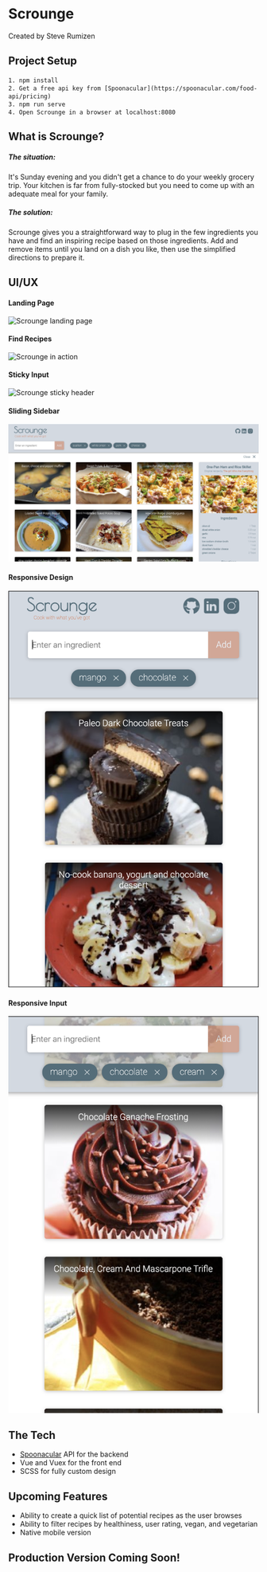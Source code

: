# Scrounge
Created by Steve Rumizen

## Project Setup


```
1. npm install
2. Get a free api key from [Spoonacular](https://spoonacular.com/food-api/pricing)
3. npm run serve
4. Open Scrounge in a browser at localhost:8080 
```

## What is Scrounge?


##### The situation:

It's Sunday evening and you didn't get a chance to do your weekly grocery trip. Your kitchen is far from fully-stocked but you need to come up with an adequate meal for your family.

##### The solution:

Scrounge gives you a straightforward way to plug in the few ingredients you have and find an inspiring recipe based on those ingredients. Add and remove items until you land on a dish you like, then use the simplified directions to prepare it.

## UI/UX

#### Landing Page
![Scrounge landing page](./src/assets/readme-files/scrounge-default.png?raw=true "Landing Page")

#### Find Recipes
![Scrounge in action](./src/assets/readme-files/scrounge-main.png?raw=true "Basic Usage")

#### Sticky Input
![Scrounge sticky header](./src/assets/readme-files/scrounge-header.png?raw=true "Sticky Header")

#### Sliding Sidebar
![Scrounge sliding sidebar](./src/assets/readme-files/scrounge-sidebar.png?raw=true "Sliding Sidebar")

#### Responsive Design
![Scrounge responsiveness main](./src/assets/readme-files/scrounge-mobile-main.png?raw=true "Mobile Responsiveness")

#### Responsive Input
![Scrounge responsiveness header](./src/assets/readme-files/scrounge-mobile-header.png?raw=true "Mobile Header Responsiveness")


## The Tech


- [Spoonacular](https://spoonacular.com/food-api/) API for the backend
- Vue and Vuex for the front end
- SCSS for fully custom design


## Upcoming Features


- Ability to create a quick list of potential recipes as the user browses
- Ability to filter recipes by healthiness, user rating, vegan, and vegetarian
- Native mobile version


## Production Version Coming Soon!

